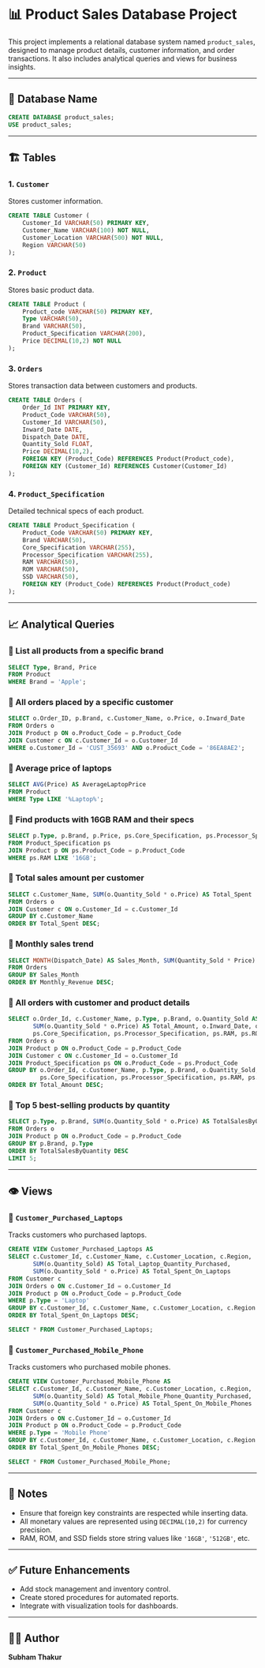 

# 📊 Product Sales Database Project

This project implements a relational database system named `product_sales`, designed to manage product details, customer information, and order transactions. It also includes analytical queries and views for business insights.

---

## 📁 Database Name
```sql
CREATE DATABASE product_sales;
USE product_sales;
```

---

## 🏗️ Tables

### 1. `Customer`
Stores customer information.

```sql
CREATE TABLE Customer (
    Customer_Id VARCHAR(50) PRIMARY KEY,
    Customer_Name VARCHAR(100) NOT NULL,
    Customer_Location VARCHAR(500) NOT NULL,
    Region VARCHAR(50)
);
```

### 2. `Product`
Stores basic product data.

```sql
CREATE TABLE Product (
    Product_code VARCHAR(50) PRIMARY KEY,
    Type VARCHAR(50),
    Brand VARCHAR(50),
    Product_Specification VARCHAR(200),
    Price DECIMAL(10,2) NOT NULL
);
```

### 3. `Orders`
Stores transaction data between customers and products.

```sql
CREATE TABLE Orders (
    Order_Id INT PRIMARY KEY,
    Product_Code VARCHAR(50),
    Customer_Id VARCHAR(50),
    Inward_Date DATE,
    Dispatch_Date DATE,
    Quantity_Sold FLOAT,
    Price DECIMAL(10,2),
    FOREIGN KEY (Product_Code) REFERENCES Product(Product_code),
    FOREIGN KEY (Customer_Id) REFERENCES Customer(Customer_Id)
);
```

### 4. `Product_Specification`
Detailed technical specs of each product.

```sql
CREATE TABLE Product_Specification (
    Product_Code VARCHAR(50) PRIMARY KEY,
    Brand VARCHAR(50),
    Core_Specification VARCHAR(255),
    Processor_Specification VARCHAR(255),
    RAM VARCHAR(50),
    ROM VARCHAR(50),
    SSD VARCHAR(50),
    FOREIGN KEY (Product_Code) REFERENCES Product(Product_code)
);
```

---

## 📈 Analytical Queries

### 🔹 List all products from a specific brand
```sql
SELECT Type, Brand, Price
FROM Product
WHERE Brand = 'Apple';
```

### 🔹 All orders placed by a specific customer
```sql
SELECT o.Order_ID, p.Brand, c.Customer_Name, o.Price, o.Inward_Date
FROM Orders o
JOIN Product p ON o.Product_Code = p.Product_Code
JOIN Customer c ON c.Customer_Id = o.Customer_Id
WHERE o.Customer_Id = 'CUST_35693' AND o.Product_Code = '86EA8AE2';
```

### 🔹 Average price of laptops
```sql
SELECT AVG(Price) AS AverageLaptopPrice
FROM Product
WHERE Type LIKE '%Laptop%';
```

### 🔹 Find products with 16GB RAM and their specs
```sql
SELECT p.Type, p.Brand, p.Price, ps.Core_Specification, ps.Processor_Specification, ps.RAM, ps.ROM, ps.SSD
FROM Product_Specification ps
JOIN Product p ON ps.Product_Code = p.Product_Code
WHERE ps.RAM LIKE '16GB';
```

### 🔹 Total sales amount per customer
```sql
SELECT c.Customer_Name, SUM(o.Quantity_Sold * o.Price) AS Total_Spent
FROM Orders o
JOIN Customer c ON o.Customer_Id = c.Customer_Id
GROUP BY c.Customer_Name
ORDER BY Total_Spent DESC;
```

### 🔹 Monthly sales trend
```sql
SELECT MONTH(Dispatch_Date) AS Sales_Month, SUM(Quantity_Sold * Price) AS Monthly_Revenue
FROM Orders
GROUP BY Sales_Month
ORDER BY Monthly_Revenue DESC;
```

### 🔹 All orders with customer and product details
```sql
SELECT o.Order_Id, c.Customer_Name, p.Type, p.Brand, o.Quantity_Sold AS Total_Quantity,
       SUM(o.Quantity_Sold * o.Price) AS Total_Amount, o.Inward_Date, o.Dispatch_Date,
       ps.Core_Specification, ps.Processor_Specification, ps.RAM, ps.ROM, ps.SSD
FROM Orders o
JOIN Product p ON o.Product_Code = p.Product_Code
JOIN Customer c ON c.Customer_Id = o.Customer_Id
JOIN Product_Specification ps ON o.Product_Code = ps.Product_Code
GROUP BY o.Order_Id, c.Customer_Name, p.Type, p.Brand, o.Quantity_Sold, o.Inward_Date, o.Dispatch_Date,
         ps.Core_Specification, ps.Processor_Specification, ps.RAM, ps.ROM, ps.SSD
ORDER BY Total_Amount DESC;
```

### 🔹 Top 5 best-selling products by quantity
```sql
SELECT p.Type, p.Brand, SUM(o.Quantity_Sold * o.Price) AS TotalSalesByQuantity
FROM Orders o
JOIN Product p ON o.Product_Code = p.Product_Code
GROUP BY p.Brand, p.Type
ORDER BY TotalSalesByQuantity DESC
LIMIT 5;
```

---

## 👁️ Views

### 🔸 `Customer_Purchased_Laptops`
Tracks customers who purchased laptops.

```sql
CREATE VIEW Customer_Purchased_Laptops AS
SELECT c.Customer_Id, c.Customer_Name, c.Customer_Location, c.Region,
       SUM(o.Quantity_Sold) AS Total_Laptop_Quantity_Purchased,
       SUM(o.Quantity_Sold * o.Price) AS Total_Spent_On_Laptops
FROM Customer c
JOIN Orders o ON c.Customer_Id = o.Customer_Id
JOIN Product p ON o.Product_Code = p.Product_Code
WHERE p.Type = 'Laptop'
GROUP BY c.Customer_Id, c.Customer_Name, c.Customer_Location, c.Region
ORDER BY Total_Spent_On_Laptops DESC;
```

```sql
SELECT * FROM Customer_Purchased_Laptops;
```

### 🔸 `Customer_Purchased_Mobile_Phone`
Tracks customers who purchased mobile phones.

```sql
CREATE VIEW Customer_Purchased_Mobile_Phone AS
SELECT c.Customer_Id, c.Customer_Name, c.Customer_Location, c.Region,
       SUM(o.Quantity_Sold) AS Total_Mobile_Phone_Quantity_Purchased,
       SUM(o.Quantity_Sold * o.Price) AS Total_Spent_On_Mobile_Phones
FROM Customer c
JOIN Orders o ON c.Customer_Id = o.Customer_Id
JOIN Product p ON o.Product_Code = p.Product_Code
WHERE p.Type = 'Mobile Phone'
GROUP BY c.Customer_Id, c.Customer_Name, c.Customer_Location, c.Region
ORDER BY Total_Spent_On_Mobile_Phones DESC;
```

```sql
SELECT * FROM Customer_Purchased_Mobile_Phone;
```

---

## 📌 Notes
- Ensure that foreign key constraints are respected while inserting data.
- All monetary values are represented using `DECIMAL(10,2)` for currency precision.
- RAM, ROM, and SSD fields store string values like `'16GB'`, `'512GB'`, etc.

---

## ✅ Future Enhancements
- Add stock management and inventory control.
- Create stored procedures for automated reports.
- Integrate with visualization tools for dashboards.

---

## 🧑‍💻 Author
**Subham Thakur**
